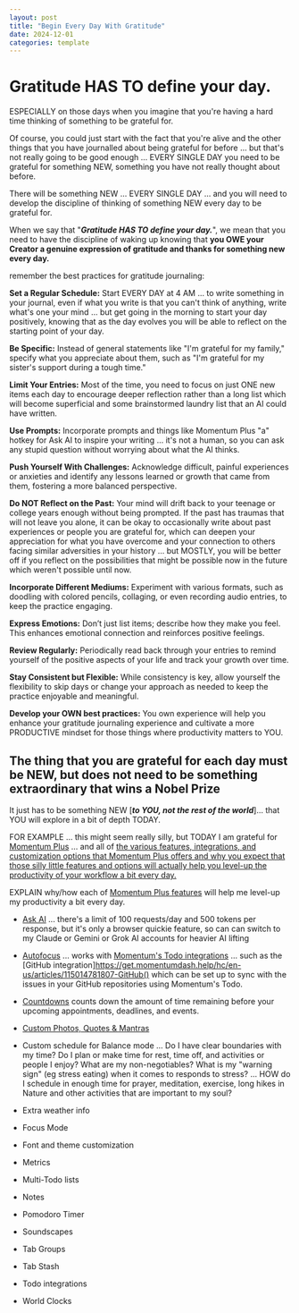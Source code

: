 ```yaml
---
layout: post
title: "Begin Every Day With Gratitude"
date: 2024-12-01
categories: template
---
```



# Gratitude HAS TO define your day.

ESPECIALLY on those days when you imagine that you're having a hard time thinking of something to be grateful for.

Of course, you could just start with the fact that you're alive and the other things that you have journalled about being grateful for before ... but that's not really going to be good enough ... EVERY SINGLE DAY you need to be grateful for something NEW, something you have not really thought about before.

There will be something NEW ... EVERY SINGLE DAY ... and you will need to develop the discipline of thinking of something NEW every day to be grateful for.

When we say that "***Gratitude HAS TO define your day.***", we mean that you need to have the discipline of waking up knowing that **you OWE your Creator a genuine expression of gratitude and thanks for something new every day.**

remember the best practices for gratitude journaling:

**Set a Regular Schedule:** Start EVERY DAY at 4 AM ... to write something in your journal, even if what you write is that you can't think of anything, write what's one your mind ... but get going in the morning to start your day positively, knowing that as the day evolves you will be able to reflect on the starting point of your day.

**Be Specific:** Instead of general statements like "I'm grateful for my family," specify what you appreciate about them, such as "I'm grateful for my sister's support during a tough time."

**Limit Your Entries:** Most of the time, you need to focus on just ONE new items each day to encourage deeper reflection rather than a long list which will become superficial and some brainstormed laundry list that an AI could have written.

**Use Prompts:** Incorporate prompts and things like Momentum Plus "a" hotkey for Ask AI to inspire your writing ... it's not a human, so you can ask any stupid question without worrying about what the AI thinks.

**Push Yourself With Challenges:** Acknowledge difficult, painful experiences or anxieties and identify any lessons learned or growth that came from them, fostering a more balanced perspective.

**Do NOT Reflect on the Past:** Your mind will drift back to your teenage or college years enough without being prompted. If the past has traumas that will not leave you alone, it can be okay to occasionally write about past experiences or people you are grateful for, which can deepen your appreciation for what you have overcome and your connection to others facing similar adversities in your history ... but MOSTLY, you will be better off if you reflect on the possibilities that might be possible now in the future which weren't possible until now.

**Incorporate Different Mediums:** Experiment with various formats, such as doodling with colored pencils, collaging, or even recording audio entries, to keep the practice engaging.

**Express Emotions:** Don’t just list items; describe how they make you feel. This enhances emotional connection and reinforces positive feelings.

**Review Regularly:** Periodically read back through your entries to remind yourself of the positive aspects of your life and track your growth over time.

**Stay Consistent but Flexible:** While consistency is key, allow yourself the flexibility to skip days or change your approach as needed to keep the practice enjoyable and meaningful.

**Develop your OWN best practices:** You own experience will help you enhance your gratitude journaling experience and cultivate a more PRODUCTIVE mindset for those things where productivity matters to YOU.

## The thing that you are grateful for each day must be NEW, but does not need to be something extraordinary that wins a Nobel Prize

It just has to be something NEW [***to YOU, not the rest of the world***]... that YOU will explore in a bit of depth TODAY.


FOR EXAMPLE ... this might seem really silly, but TODAY I am grateful for [Momentum Plus](https://momentumdash.com/plus) ... and all of [the various features, integrations, and customization options that Momentum Plus offers and why you expect that those silly little features and options will actually help you level-up the productivity of your workflow a bit every day.](https://get.momentumdash.help/hc/en-us/sections/360002557934-Feature-Guides)

EXPLAIN why/how each of [Momentum Plus features](https://get.momentumdash.help/hc/en-us/articles/115015748548-Momentum-Plus-Overview) will help me level-up my productivity a bit every day.

+ [Ask AI](https://get.momentumdash.help/hc/en-us/articles/115015748548-Momentum-Plus-Overview#h_01HCXR3JMH3E5ZGVJ2NTYXR6AJ) ... there's a limit of 100 requests/day and 500 tokens per response, but it's only a browser quickie feature, so can can switch to my Claude or Gemini or Grok AI accounts for heavier AI lifting

+ [Autofocus](https://get.momentumdash.help/hc/en-us/articles/115015748548#h_01HBEMB78G49W6XMGDHH33G2MN) ... works with [Momentum's Todo integrations](https://get.momentumdash.help/hc/en-us/articles/360016569593-Todo-Integrations-Overview) ... such as the [GitHub integration]https://get.momentumdash.help/hc/en-us/articles/115014781807-GitHub() which can be set up to sync with the issues in your GitHub repositories using Momentum's Todo.

+ [Countdowns](https://get.momentumdash.help/hc/en-us/articles/360012257654-Countdown) counts down the amount of time remaining before your upcoming appointments, deadlines, and events.

+ [Custom Photos, Quotes & Mantras](https://get.momentumdash.help/hc/en-us/articles/360016605914-Custom-Photos-Quotes-Mantras)

+ Custom schedule for Balance mode ... Do I have clear boundaries with my time? Do I plan or make time for rest, time off, and activities or people I enjoy? What are my non-negotiables? What is my "warning sign" (eg stress eating) when it comes to responds to stress? ... HOW do I schedule in enough time for prayer, meditation, exercise, long hikes in Nature and other activities that are important to my soul?

+ Extra weather info

+ Focus Mode

+ Font and theme customization

+ Metrics

+ Multi-Todo lists

+ Notes

+ Pomodoro Timer

+ Soundscapes

+ Tab Groups

+ Tab Stash

+ Todo integrations

+ World Clocks